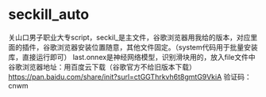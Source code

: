 # seckill_auto
关山口男子职业大专script，seckil_是主文件，谷歌浏览器用我给的版本，对应里面的插件，谷歌浏览器安装位置随意，其他文件固定。（system代码用于批量安装库，直接运行即可）
last.onnex是神经网络模型，识别滑块用的，放入file文件中
谷歌浏览器地址：用百度云下载（谷歌官方不给旧版本下载）
https://pan.baidu.com/share/init?surl=ctGGThrkvh6t8gmtG9VkiA
验证码：cnwm
